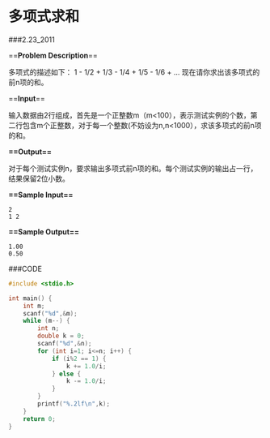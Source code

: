 # 多项式求和

###2.23_2011

==**Problem Description**==

多项式的描述如下：
1 - 1/2 + 1/3 - 1/4 + 1/5 - 1/6 + ...
现在请你求出该多项式的前n项的和。

 ==**Input**==

输入数据由2行组成，首先是一个正整数m（m<100），表示测试实例的个数，第二行包含m个正整数，对于每一个整数(不妨设为n,n<1000），求该多项式的前n项的和。

 **==Output==**

对于每个测试实例n，要求输出多项式前n项的和。每个测试实例的输出占一行，结果保留2位小数。

 **==Sample Input==**

```
2
1 2
```

 **==Sample Output==**

```
1.00
0.50
```



###CODE 

```c
#include <stdio.h>

int main() {
    int m;
    scanf("%d",&m);
    while (m--) {
        int n;
        double k = 0;
        scanf("%d",&n);
        for (int i=1; i<=n; i++) {
            if (i%2 == 1) {
                k += 1.0/i;
            } else {
                k -= 1.0/i;
            }
        }
        printf("%.2lf\n",k);
    }
    return 0;
}
```

